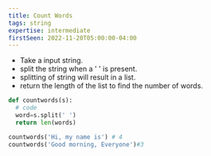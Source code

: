 ```yaml
---
title: Count Words
tags: string
expertise: intermediate
firstSeen: 2022-11-20T05:00:00-04:00
---
```




- Take a input string.
- split the string when a ' ' is present.
- splitting of string will result in a list.
- return the length of the list to find the number of words.

```py
def countwords(s):
  # code
  word=s.split(' ')
  return len(words)
```

```py
countwords('Hi, my name is') # 4
countwords('Good morning, Everyone')#3
```
